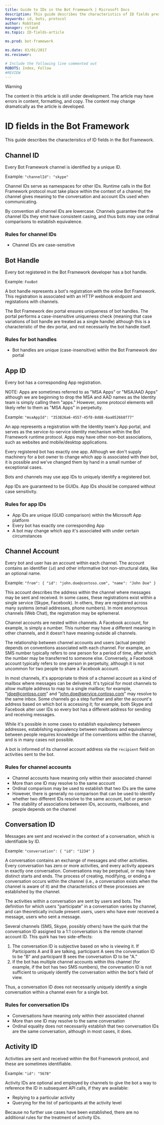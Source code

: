 ```yaml
---
title: Guide to IDs in the Bot Framework | Microsoft Docs
description: This guide describes the characteristics of ID fields present in the Bot Framework v3 protocol.
keywords: id, bots, protocol
author: RobStand
manager: rstand
ms.topic: ID-fields-article

ms.prod: bot-framework

ms.date: 03/01/2017
ms.reviewer:

# Include the following line commented out
ROBOTS: Index, Follow
#REVIEW
---
```

> [!WARNING]
> The content in this article is still under development. The article may have errors in content, formatting,
> and copy. The content may change dramatically as the article is developed.

# ID fields in the Bot Framework
This guide describes the characteristics of ID fields in the Bot Framework.

## Channel ID
Every Bot Framework channel is identified by a unique ID.

Example: `"channelId": "skype"`

Channel IDs serve as namespaces for other IDs. Runtime calls in the Bot Framework protocol must take place
within the context of a channel; the channel gives meaning to the conversation and account IDs used when
communicating.

By convention all channel IDs are lowercase. Channels guarantee that the channel IDs they emit have consistent
casing, and thus bots may use ordinal comparisons to establish equivalence.

### Rules for channel IDs
- Channel IDs are case-sensitive

## Bot Handle

Every bot registered in the Bot Framework developer has a bot handle.

Example: `FooBot`

A bot handle represents a bot's registration with the online Bot Framework. This registration is associated
with an HTTP webhook endpoint and registations with channels.

The Bot Framework dev portal ensures uniqueness of bot handles. The portal performs a case-insensitive
uniqueness check (meaning that case variations of bot handle are treated as a single handle) although this is
a characteristic of the dev portal, and not necessarily the bot handle itself.

### Rules for bot handles
* Bot handles are unique (case-insensitive) within the Bot Framework dev portal

## App ID

Every bot has a corresponding App registration.

NOTE: Apps are sometimes referred to as "MSA Apps" or "MSA/AAD Apps" although we are beginning to drop the MSA and
AAD names as the Identity team is simply calling them "apps." However, some protocol elements will likely
refer to them as "MSA Apps" in perpetuity.

Example: `"msaAppId": "353826a6-4557-45f8-8d88-6aa0526b8f77"`

An app represents a registration with the Identity team's App portal, and serves as the service-to-service
identity mechanism within the Bot Framework runtime protocol. Apps may have other non-bot associations, such
as websites and mobile/desktop applications.

Every registered bot has exactly one app. Although we don't supply machinery for a bot owner to change which
app is associated with their bot, it is possible and we've changed them by hand in a small number of exceptional
cases.

Bots and channels may use app IDs to uniquely identify a registered bot.

App IDs are guaranteed to be GUIDs. App IDs should
be compared without case sensitivity.

### Rules for app IDs
* App IDs are unique (GUID comparison) within the Microsoft App platform
* Every bot has exactly one corresponding App
* A bot may change which app it's associated with under certain circumstances

## Channel Account

Every bot and user has an account within each channel. The account contains an identifier (`id`) and other
informative bot non-structural data, like an optional name.

Example: `"from": { "id": "john.doe@contoso.com", "name": "John Doe" }`

This account describes the address within the channel where messages may be sent and received. In some
cases, these registrations exist within a single service (Skype, Facebook). In others, they are registered
across many systems (email addresses, phone numbers). In more anonymous channels (Web Chat), the registration
may be ephemeral.

Channel accounts are nested within channels. A Facebook account, for example, is simply a number. This
number may have a different meaning in other channels, and it doesn't have meaning outside all channels.

The relationship between channel accounts and users (actual people) depends on conventions associated with
each channel. For example, an SMS number typically refers to one person for a period of time, after which
the number may be transferred to someone else. Conversely, a Facebook account typically refers to one person
in perpetuity, although it is not uncommon for two people to share a Facebook account.

In most channels, it's appropriate to think of a channel account as a kind of mailbox where messages can be
delivered. It's typical for most channels to allow multiple address to map to a single mailbox; for example,
"jdoe@contoso.com" and "john.doe@service.contoso.com" may resolve to the same inbox. Some channels go
a step further and alter the account's address based on which bot is accessing it; for example, both Skype
and Facebook alter user IDs so every bot has a different address for sending and receiving messages.

While it's possible in some cases to establish equivalency between addresses, establishing equivalency
between mailboxes and equivalency between people requires knowledge of the conventions within the channel,
and is in many cases not possible.

A bot is informed of its channel account address via the `recipient` field on activities sent to the bot.

### Rules for channel accounts
* Channel accounts have meaning only within their associated channel
* More than one ID may resolve to the same account
* Ordinal comparison may be used to establish that two IDs are the same
* However, there is generally no comparison that can be used to identify whether two different IDs resolve
  to the same account, bot or person
* The stability of associations between IDs, accounts, mailboxes, and people depends on the channel

## Conversation ID

Messages are sent and received in the context of a conversation, which is identifiable by ID.

Example: `"conversation": { "id": "1234" }`

A conversation contains an exchange of messages and other activities. Every conversation has zero or more
activities, and every activity appears in exactly one conversation. Conversations may be perpetual, or may
have distinct starts and ends. The process of creating, modifying, or ending a conversation occurs within
the channel (i.e., a conversation exists when the channel is aware of it) and the characteristics of these
processes are established by the channel.

The activities within a conversation are sent by users and bots. The definition for which users "participate"
in a conversation varies by channel, and can theoretically include present users, users who have ever
received a message, users who sent a message.

Several channels (SMS, Skype, possibly others) have the quirk that the conversation ID assigned to a 1:1
conversation is the remote channel account ID. This quirk has two side-effects:
1. The conversation ID is subjective based on who is viewing it. If Participants A and B are talking,
   participant A sees the conversation ID to be "B" and participant B sees the conversation ID to be "A."
2. If the bot has multiple channel accounts within this channel (for example, if the bot has two SMS numbers),
   the conversation ID is not sufficient to uniquely identify the conversation within the bot's field of view.

Thus, a conversation ID does not necessarily uniquely identify a single conversation within a channel even
for a single bot.

### Rules for conversation IDs
* Conversations have meaning only within their associated channel
* More than one ID may resolve to the same conversation
* Ordinal equality does not necessarily establish that two conversation IDs are the same conversation, although
  in most cases, it does.

## Activity ID

Activities are sent and received within the Bot Framework protocol, and these are sometimes identifiable.

Example: `"id": "5678"`

Activity IDs are optional and employed by channels to give the bot a way to reference the ID in subsequent
API calls, if they are available:
* Replying to a particular activity
* Querying for the list of participants at the activity level

Because no further use cases have been established, there are no additional rules for the treatment of activity
IDs.
